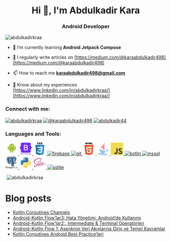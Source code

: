 <h1 align="center">Hi 👋, I'm Abdulkadir Kara</h1>
<h3 align="center">Android Developer</h3>

<p align="left"> <img src="https://komarev.com/ghpvc/?username=abdulkadirkraa&label=Profile%20views&color=0e75b6&style=flat" alt="abdulkadirkraa" /> </p>

- 🌱 I’m currently learning **Android Jetpack Compose**

- 📝 I regularly write articles on [https://medium.com/@karaabdulkadir498](https://medium.com/@karaabdulkadir498)

- 📫 How to reach me **karaabdulkadir498@gmail.com**

- 📄 Know about my experiences [https://www.linkedin.com/in/abdulkadirkraa/](https://www.linkedin.com/in/abdulkadirkraa/)

<h3 align="left">Connect with me:</h3>
<p align="left">
<a href="https://linkedin.com/in/abdulkadirkraa" target="blank"><img align="center" src="https://raw.githubusercontent.com/rahuldkjain/github-profile-readme-generator/master/src/images/icons/Social/linked-in-alt.svg" alt="abdulkadirkraa" height="30" width="40" /></a>
<a href="https://medium.com/@karaabdulkadir498" target="blank"><img align="center" src="https://raw.githubusercontent.com/rahuldkjain/github-profile-readme-generator/master/src/images/icons/Social/medium.svg" alt="@karaabdulkadir498" height="30" width="40" /></a>
<a href="https://www.leetcode.com/abdulkadir44" target="blank"><img align="center" src="https://raw.githubusercontent.com/rahuldkjain/github-profile-readme-generator/master/src/images/icons/Social/leet-code.svg" alt="abdulkadir44" height="30" width="40" /></a>
</p>

<h3 align="left">Languages and Tools:</h3>
<p align="left"> <a href="https://developer.android.com" target="_blank" rel="noreferrer"> <img src="https://raw.githubusercontent.com/devicons/devicon/master/icons/android/android-original-wordmark.svg" alt="android" width="40" height="40"/> </a> <a href="https://getbootstrap.com" target="_blank" rel="noreferrer"> <img src="https://raw.githubusercontent.com/devicons/devicon/master/icons/bootstrap/bootstrap-plain-wordmark.svg" alt="bootstrap" width="40" height="40"/> </a> <a href="https://www.w3schools.com/css/" target="_blank" rel="noreferrer"> <img src="https://raw.githubusercontent.com/devicons/devicon/master/icons/css3/css3-original-wordmark.svg" alt="css3" width="40" height="40"/> </a> <a href="https://firebase.google.com/" target="_blank" rel="noreferrer"> <img src="https://www.vectorlogo.zone/logos/firebase/firebase-icon.svg" alt="firebase" width="40" height="40"/> </a> <a href="https://git-scm.com/" target="_blank" rel="noreferrer"> <img src="https://www.vectorlogo.zone/logos/git-scm/git-scm-icon.svg" alt="git" width="40" height="40"/> </a> <a href="https://www.w3.org/html/" target="_blank" rel="noreferrer"> <img src="https://raw.githubusercontent.com/devicons/devicon/master/icons/html5/html5-original-wordmark.svg" alt="html5" width="40" height="40"/> </a> <a href="https://www.java.com" target="_blank" rel="noreferrer"> <img src="https://raw.githubusercontent.com/devicons/devicon/master/icons/java/java-original.svg" alt="java" width="40" height="40"/> </a> <a href="https://developer.mozilla.org/en-US/docs/Web/JavaScript" target="_blank" rel="noreferrer"> <img src="https://raw.githubusercontent.com/devicons/devicon/master/icons/javascript/javascript-original.svg" alt="javascript" width="40" height="40"/> </a> <a href="https://kotlinlang.org" target="_blank" rel="noreferrer"> <img src="https://www.vectorlogo.zone/logos/kotlinlang/kotlinlang-icon.svg" alt="kotlin" width="40" height="40"/> </a> <a href="https://www.microsoft.com/en-us/sql-server" target="_blank" rel="noreferrer"> <img src="https://www.svgrepo.com/show/303229/microsoft-sql-server-logo.svg" alt="mssql" width="40" height="40"/> </a> <a href="https://www.postgresql.org" target="_blank" rel="noreferrer"> <img src="https://raw.githubusercontent.com/devicons/devicon/master/icons/postgresql/postgresql-original-wordmark.svg" alt="postgresql" width="40" height="40"/> </a> <a href="https://www.python.org" target="_blank" rel="noreferrer"> <img src="https://raw.githubusercontent.com/devicons/devicon/master/icons/python/python-original.svg" alt="python" width="40" height="40"/> </a> <a href="https://sass-lang.com" target="_blank" rel="noreferrer"> <img src="https://raw.githubusercontent.com/devicons/devicon/master/icons/sass/sass-original.svg" alt="sass" width="40" height="40"/> </a> <a href="https://www.sqlite.org/" target="_blank" rel="noreferrer"> <img src="https://www.vectorlogo.zone/logos/sqlite/sqlite-icon.svg" alt="sqlite" width="40" height="40"/> </a> </p>

<p>&nbsp;<img align="center" src="https://github-readme-stats.vercel.app/api?username=abdulkadirkraa&show_icons=true&locale=en" alt="abdulkadirkraa" /></p>

# Blog posts

<!-- BLOG-POST-LIST:START -->
- [Kotlin Coroutines Channels](https://medium.com/@karaabdulkadir498/kotlin-coroutines-channels-032e61894d79?source=rss-9f2bfd9ce80f------2)
- [Android-Kotlin Flow’lar3: Hata Yönetimi, Android’de Kullanımı](https://medium.com/@karaabdulkadir498/android-kotlin-flowlar3-hata-y%C3%B6netimi-android-de-kullan%C4%B1m%C4%B1-83e6f71e1c48?source=rss-9f2bfd9ce80f------2)
- [Android-Kotlin Flow’lar2:. Intermediate &amp; Terminal Operatörleri](https://medium.com/@karaabdulkadir498/android-kotlin-flowlar2-intermediate-terminal-operat%C3%B6rleri-70fb851c3731?source=rss-9f2bfd9ce80f------2)
- [Android-Kotlin Flow 1: Asenkron Veri Akışlarına Giriş ve Temel Kavramlar](https://medium.com/@karaabdulkadir498/android-kotlin-flow-1-asenkron-veri-ak%C4%B1%C5%9Flar%C4%B1na-giri%C5%9F-ve-temel-kavramlar-fdc134e6649f?source=rss-9f2bfd9ce80f------2)
- [Kotlin Coroutines Android Best Practice’leri](https://medium.com/@karaabdulkadir498/kotlin-coroutines-android-best-practiceleri-07fc18f52941?source=rss-9f2bfd9ce80f------2)
<!-- BLOG-POST-LIST:END -->
